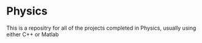 Physics
=======
This is a repositry for all of the projects completed in Physics, usually using either C++ or Matlab
